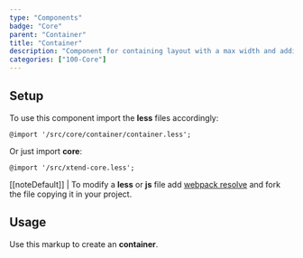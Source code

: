 ```yaml
---
type: "Components"
badge: "Core"
parent: "Container"
title: "Container"
description: "Component for containing layout with a max width and adding spacing on the side."
categories: ["100-Core"]
---
```


## Setup

To use this component import the **less** files accordingly:

```less
@import '/src/core/container/container.less';
```

Or just import **core**:

```less
@import '/src/xtend-core.less';
```

[[noteDefault]]
| To modify a **less** or **js** file add [webpack resolve](/introduction/setup#usage-webpack) and fork the file copying it in your project.

## Usage

Use this markup to create an **container**.

<script type="text/plain" class="language-markup">
  <div class="container">
    <!-- content -->
  </div>
</script>
